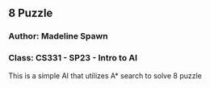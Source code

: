 ## 8 Puzzle
### Author: Madeline Spawn
### Class: CS331 - SP23 - Intro to AI

This is a simple AI that utilizes A* search to solve 8 puzzle